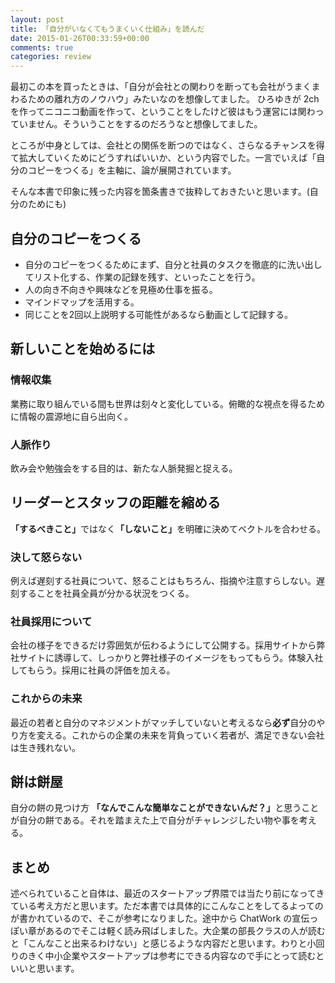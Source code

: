 ```yaml
---
layout: post
title: 「自分がいなくてもうまくいく仕組み」を読んだ
date: 2015-01-26T00:33:59+00:00
comments: true
categories: review
---
```


最初この本を買ったときは、「自分が会社との関わりを断っても会社がうまくまわるための離れ方のノウハウ」みたいなのを想像してました。
ひろゆきが 2ch を作ってニコニコ動画を作って、ということをしたけど彼はもう運営には関わっていません。そういうことをするのだろうなと想像してました。

ところが中身としては、会社との関係を断つのではなく、さらなるチャンスを得て拡大していくためにどうすればいいか、という内容でした。一言でいえば「自分のコピーをつくる」を主軸に、論が展開されています。

そんな本書で印象に残った内容を箇条書きで抜粋しておきたいと思います。(自分のためにも)

## 自分のコピーをつくる
<ul>
<li>
自分のコピーをつくるためにまず、自分と社員のタスクを徹底的に洗い出してリスト化する、作業の記録を残す、といったことを行う。
</li>
<li>
人の向き不向きや興味などを見極め仕事を振る。
</li>
<li>
マインドマップを活用する。
</li>
<li>
同じことを2回以上説明する可能性があるなら動画として記録する。
</li>
</ul>

## 新しいことを始めるには
### 情報収集
業務に取り組んでいる間も世界は刻々と変化している。俯瞰的な視点を得るために情報の震源地に自ら出向く。

### 人脈作り
飲み会や勉強会をする目的は、新たな人脈発掘と捉える。

## リーダーとスタッフの距離を縮める
<strong>「するべきこと」</strong>ではなく<strong>「しないこと」</strong>を明確に決めてベクトルを合わせる。

### 決して怒らない
例えば遅刻する社員について、怒ることはもちろん、指摘や注意すらしない。遅刻することを社員全員が分かる状況をつくる。

### 社員採用について
会社の様子をできるだけ雰囲気が伝わるようにして公開する。採用サイトから弊社サイトに誘導して、しっかりと弊社様子のイメージをもってもらう。体験入社してもらう。採用に社員の評価を加える。

### これからの未来
最近の若者と自分のマネジメントがマッチしていないと考えるなら<strong>必ず</strong>自分のやり方を変える。これからの企業の未来を背負っていく若者が、満足できない会社は生き残れない。

## 餅は餅屋
自分の餅の見つけ方
<strong>「なんでこんな簡単なことができないんだ？」</strong>と思うことが自分の餅である。それを踏まえた上で自分がチャレンジしたい物や事を考える。

## まとめ
述べられていること自体は、最近のスタートアップ界隈では当たり前になってきている考え方だと思います。ただ本書では具体的にこんなことをしてるよってのが書かれているので、そこが参考になりました。途中から ChatWork の宣伝っぽい章があるのでそこは軽く読み飛ばしました。大企業の部長クラスの人が読むと「こんなこと出来るわけない」と感じるような内容だと思います。わりと小回りのきく中小企業やスタートアップは参考にできる内容なので手にとって読むといいと思います。
